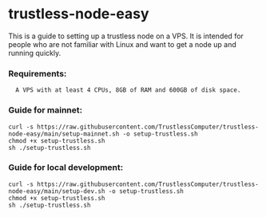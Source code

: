 # trustless-node-easy

This is a guide to setting up a trustless node on a VPS. It is intended for people who are not familiar with Linux and want to get a node up and running quickly.

### Requirements:

      A VPS with at least 4 CPUs, 8GB of RAM and 600GB of disk space.

### Guide for mainnet:

    curl -s https://raw.githubusercontent.com/TrustlessComputer/trustless-node-easy/main/setup-mainnet.sh -o setup-trustless.sh
    chmod +x setup-trustless.sh
    sh ./setup-trustless.sh

### Guide for local development:

    curl -s https://raw.githubusercontent.com/TrustlessComputer/trustless-node-easy/main/setup-dev.sh -o setup-trustless.sh
    chmod +x setup-trustless.sh
    sh ./setup-trustless.sh
